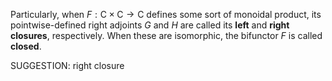 Particularly, when $F : \mathsf{C} \times \mathsf{C} \to \mathsf{C}$ defines some sort of monoidal product, its pointwise-defined right adjoints  $G$ and $H$ are called its  **left** and **right closures**, respectively. When these are isomorphic, the bifunctor $F$ is called **closed**.

SUGGESTION: right closure